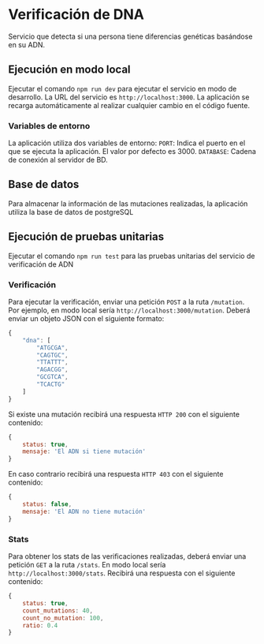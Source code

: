 # Verificación de DNA
Servicio que detecta si una persona tiene diferencias genéticas basándose en su ADN.

## Ejecución en modo local
Ejecutar el comando `npm run dev` para ejecutar el servicio en modo de desarrollo. La URL del servicio es `http://localhost:3000`. La aplicación se recarga automáticamente al realizar cualquier cambio en el código fuente.

### Variables de entorno
La aplicación utiliza dos variables de entorno: 
`PORT`: Indica el puerto en el que se ejecuta la aplicación. El valor por defecto es 3000.
`DATABASE`: Cadena de conexión al servidor de BD.

## Base de datos
Para almacenar la información de las mutaciones realizadas, la aplicación utiliza la base de datos de postgreSQL

## Ejecución de pruebas unitarias
Ejecutar el comando `npm run test` para las pruebas unitarias del servicio de verificación de ADN

### Verificación
Para ejecutar la verificación, enviar una petición `POST` a la ruta `/mutation`. Por ejemplo, en modo local sería `http://localhost:3000/mutation`. Deberá enviar un objeto JSON con el siguiente formato:
```js
{
    "dna": [
        "ATGCGA",
        "CAGTGC",
        "TTATTT",
        "AGACGG",
        "GCGTCA",
        "TCACTG"
    ]
}
```

Si existe una mutación recibirá una respuesta `HTTP 200` con el siguiente contenido:
```js
{
    status: true,
    mensaje: 'El ADN si tiene mutación'
}
```

En caso contrario recibirá una respuesta `HTTP 403` con el siguiente contenido:
```js
{
    status: false,
    mensaje: 'El ADN no tiene mutación'
}
```

### Stats
Para obtener los stats de las verificaciones realizadas, deberá enviar una petición `GET` a la ruta `/stats`. En modo local sería `http://localhost:3000/stats`. Recibirá una respuesta con el siguiente contenido:
```js
{
    status: true,
    count_mutations: 40,
    count_no_mutation: 100,
    ratio: 0.4
}
```
